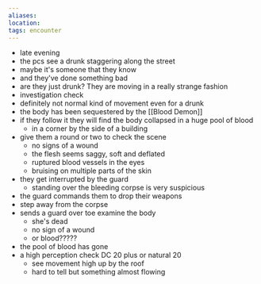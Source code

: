 ```yaml
---
aliases:
location:
tags: encounter
---
```


- late evening
- the pcs see a drunk staggering along the street
- maybe it's someone that they know
- and they've done something bad
- are they just drunk?  They are moving in a really strange fashion
- investigation check
- definitely not normal kind of movement even for a drunk
- the body has been sequestered by the [[Blood Demon]]
- if they follow it they will find the body collapsed in a huge pool of blood
	- in a corner by the side of a building
- give them a round or two to check the scene
	- no signs of a wound
	- the flesh seems saggy, soft and deflated
	- ruptured blood vessels in the eyes 
	- bruising on multiple parts of the skin
- they get interrupted by the guard 
	- standing over the bleeding corpse is very suspicious
- the guard commands them to drop their weapons
- step away from the corpse
- sends a guard over toe examine the body
	- she's dead
	- no sign of a wound
	- or blood?????
- the pool of blood has gone
- a high perception check DC 20 plus or natural 20
	- see movement high up by the roof
	- hard to tell but something almost flowing